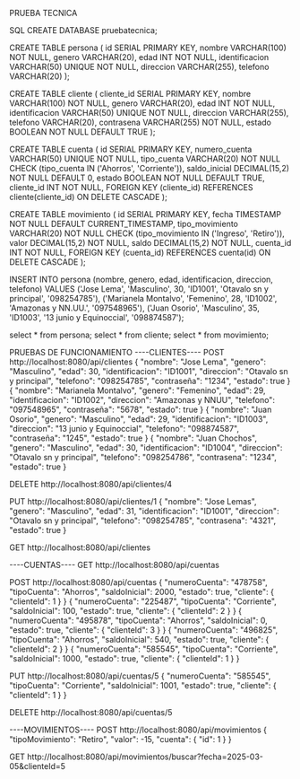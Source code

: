 PRUEBA TECNICA

SQL
CREATE DATABASE pruebatecnica;

CREATE TABLE persona (
    id SERIAL PRIMARY KEY,
    nombre VARCHAR(100) NOT NULL,
    genero VARCHAR(20),
    edad INT NOT NULL,
    identificacion VARCHAR(50) UNIQUE NOT NULL,
    direccion VARCHAR(255),
    telefono VARCHAR(20)
);

CREATE TABLE cliente (
    cliente_id SERIAL PRIMARY KEY,
    nombre VARCHAR(100) NOT NULL,
    genero VARCHAR(20),
    edad INT NOT NULL,
    identificacion VARCHAR(50) UNIQUE NOT NULL,
    direccion VARCHAR(255),
    telefono VARCHAR(20),
    contrasena VARCHAR(255) NOT NULL,
    estado BOOLEAN NOT NULL DEFAULT TRUE
);

CREATE TABLE cuenta (
    id SERIAL PRIMARY KEY,
    numero_cuenta VARCHAR(50) UNIQUE NOT NULL,
    tipo_cuenta VARCHAR(20) NOT NULL CHECK (tipo_cuenta IN ('Ahorros', 'Corriente')),
    saldo_inicial DECIMAL(15,2) NOT NULL DEFAULT 0,
    estado BOOLEAN NOT NULL DEFAULT TRUE,
    cliente_id INT NOT NULL,
    FOREIGN KEY (cliente_id) REFERENCES cliente(cliente_id) ON DELETE CASCADE
);

CREATE TABLE movimiento (
    id SERIAL PRIMARY KEY,
    fecha TIMESTAMP NOT NULL DEFAULT CURRENT_TIMESTAMP,
    tipo_movimiento VARCHAR(20) NOT NULL CHECK (tipo_movimiento IN ('Ingreso', 'Retiro')),
    valor DECIMAL(15,2) NOT NULL,
    saldo DECIMAL(15,2) NOT NULL,
    cuenta_id INT NOT NULL,
    FOREIGN KEY (cuenta_id) REFERENCES cuenta(id) ON DELETE CASCADE
);


INSERT INTO persona (nombre, genero, edad, identificacion, direccion, telefono)
VALUES 
    ('Jose Lema', 'Masculino', 30, 'ID1001', 'Otavalo sn y principal', '098254785'),
    ('Marianela Montalvo', 'Femenino', 28, 'ID1002', 'Amazonas y NN.UU.', '097548965'),
    ('Juan Osorio', 'Masculino', 35, 'ID1003', '13 junio y Equinoccial', '098874587');

select * from persona;
select * from cliente;
select * from movimiento;


PRUEBAS DE FUNCIONAMIENTO
----CLIENTES----
POST
http://localhost:8080/api/clientes
{
    "nombre": "Jose Lema",
    "genero": "Masculino",
    "edad": 30,
    "identificacion": "ID1001",
    "direccion": "Otavalo sn y principal",
    "telefono": "098254785",
    "contraseña": "1234",
    "estado": true
}
{
    "nombre": "Marianela Montalvo",
    "genero": "Femenino",
    "edad": 29,
    "identificacion": "ID1002",
    "direccion": "Amazonas y NNUU",
    "telefono": "097548965",
    "contraseña": "5678",
    "estado": true
}
{
    "nombre": "Juan Osorio",
    "genero": "Masculino",
    "edad": 29,
    "identificacion": "ID1003",
    "direccion": "13 junio y Equinoccial",
    "telefono": "098874587",
    "contraseña": "1245",
    "estado": true
}
{
    "nombre": "Juan Chochos",
    "genero": "Masculino",
    "edad": 30,
    "identificacion": "ID1004",
    "direccion": "Otavalo sn y principal",
    "telefono": "098254786",
    "contrasena": "1234",
    "estado": true
}

DELETE
http://localhost:8080/api/clientes/4

PUT
http://localhost:8080/api/clientes/1
{
    "nombre": "Jose Lemas",
    "genero": "Masculino",
    "edad": 31,
    "identificacion": "ID1001",
    "direccion": "Otavalo sn y principal",
    "telefono": "098254785",
    "contrasena": "4321",
    "estado": true
}

GET
http://localhost:8080/api/clientes

----CUENTAS----
GET
http://localhost:8080/api/cuentas

POST
http://localhost:8080/api/cuentas
{
        "numeroCuenta": "478758",
        "tipoCuenta": "Ahorros",
        "saldoInicial": 2000,
        "estado": true,
        "cliente": {
            "clienteId": 1
        }
    }
    {
        "numeroCuenta": "225487",
        "tipoCuenta": "Corriente",
        "saldoInicial": 100,
        "estado": true,
        "cliente": {
            "clienteId": 2
        }
    }
    {
        "numeroCuenta": "495878",
        "tipoCuenta": "Ahorros",
        "saldoInicial": 0,
        "estado": true,
        "cliente": {
            "clienteId": 3
        }
    }
    {
        "numeroCuenta": "496825",
        "tipoCuenta": "Ahorros",
        "saldoInicial": 540,
        "estado": true,
        "cliente": {
            "clienteId": 2
        }
    }
    {
        "numeroCuenta": "585545",
        "tipoCuenta": "Corriente",
        "saldoInicial": 1000,
        "estado": true,
        "cliente": {
            "clienteId": 1
        }
    }

PUT
http://localhost:8080/api/cuentas/5
{
    "numeroCuenta": "585545",
    "tipoCuenta": "Corriente",
    "saldoInicial": 1001,
    "estado": true,
    "cliente": {
        "clienteId": 1
    }
}

DELETE
http://localhost:8080/api/cuentas/5


----MOVIMIENTOS----
POST
http://localhost:8080/api/movimientos
{
    "tipoMovimiento": "Retiro",
    "valor": -15,
    "cuenta": {
        "id": 1
    }
}

GET
http://localhost:8080/api/movimientos/buscar?fecha=2025-03-05&clienteId=5
